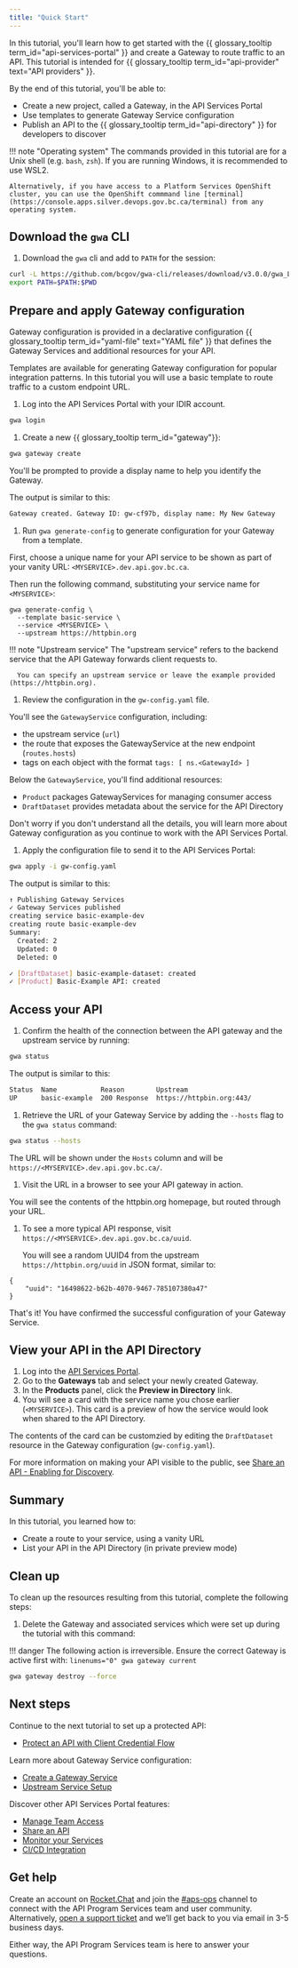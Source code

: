 ```yaml
---
title: "Quick Start"
---
```


<!-- overview -->

In this tutorial, you'll learn how to get started with the {{ glossary_tooltip term_id="api-services-portal" }}
and create a Gateway to route traffic to an API. This
tutorial is intended for {{ glossary_tooltip term_id="api-provider" text="API
providers" }}.

By the end of this tutorial, you'll be able to:

- Create a new project, called a Gateway, in the API Services Portal
- Use templates to generate Gateway Service configuration
- Publish an API to the {{ glossary_tooltip term_id="api-directory" }} for developers to discover

!!! note "Operating system"
    The commands provided in this tutorial are for a Unix shell (e.g. `bash`, `zsh`). If you are running Windows, it is recommended to use WSL2. 

    Alternatively, if you have access to a Platform Services OpenShift cluster, you can use the OpenShift commmand line [terminal](https://console.apps.silver.devops.gov.bc.ca/terminal) from any operating system.

<!-- prerequisites -->
<!-- NONE - this is a beginner tutorial -->

<!-- steps -->

## Download the `gwa` CLI

1. Download the `gwa` cli and add to `PATH` for the session:

  ```sh
  curl -L https://github.com/bcgov/gwa-cli/releases/download/v3.0.0/gwa_Linux_x86_64.tgz | tar -zxf -
  export PATH=$PATH:$PWD
  ```

## Prepare and apply Gateway configuration

Gateway configuration is provided in a declarative configuration {{ glossary_tooltip term_id="yaml-file" text="YAML file" }} that defines the Gateway Services and additional resources for your API.

Templates are available for generating Gateway configuration for popular integration patterns. In this tutorial you will use a basic template to route traffic to a custom endpoint URL.

1. Log into the API Services Portal with your IDIR account. 

  ```sh linenums="0"
  gwa login
  ```

1. Create a new {{ glossary_tooltip term_id="gateway"}}:

  ```sh linenums="0"
  gwa gateway create
  ```

  You'll be prompted to provide a display name to help you identify the Gateway.

  The output is similar to this:

  ```sh linenums="0"
  Gateway created. Gateway ID: gw-cf97b, display name: My New Gateway
  ```

1. Run `gwa generate-config` to generate configuration for your Gateway from a template.
  
  First, choose a unique name for your API service to be shown as part of your vanity URL: `<MYSERVICE>.dev.api.gov.bc.ca`.

  Then run the following command, substituting your service name for `<MYSERVICE>`:

  ```
  gwa generate-config \
    --template basic-service \
    --service <MYSERVICE> \
    --upstream https://httpbin.org
  ```

  !!! note "Upstream service"
      The "upstream service" refers to the backend service that the API Gateway forwards client requests to.

      You can specify an upstream service or leave the example provided (https://httpbin.org).

1. Review the configuration in the `gw-config.yaml` file.

  You'll see the `GatewayService` configuration, including:
  
  -  the upstream service (`url`)
  -  the route that exposes the GatewayService at the new endpoint (`routes.hosts`)
  -  tags on each object with the format `tags: [ ns.<GatewayId> ]`
  
  Below the `GatewayService`, you'll find additional resources:

  - `Product` packages GatewayServices for managing consumer access
  - `DraftDataset` provides metadata about the service for the API Directory
   
  Don't worry if you don't understand all the details, you will learn more about Gateway configuration as you continue to work with the API Services Portal.

1. Apply the configuration file to send it to the API Services Portal:

  ```sh
  gwa apply -i gw-config.yaml
  ```

  The output is similar to this:

  ```sh
  ↑ Publishing Gateway Services
  ✓ Gateway Services published
  creating service basic-example-dev
  creating route basic-example-dev
  Summary:
    Created: 2
    Updated: 0
    Deleted: 0

  ✓ [DraftDataset] basic-example-dataset: created
  ✓ [Product] Basic-Example API: created
  ```

## Access your API

1. Confirm the health of the connection between the API gateway and the upstream service by running:

  ```sh linenums="0"
  gwa status
  ```

  The output is similar to this:

  ```sh
  Status  Name           Reason        Upstream
  UP      basic-example  200 Response  https://httpbin.org:443/
  ```

1. Retrieve the URL of your Gateway Service by adding the `--hosts` flag to the `gwa status` command:
   
  ```sh linenums="0"
  gwa status --hosts
  ```

  The URL will be shown under the `Hosts` column and will be `https://<MYSERVICE>.dev.api.gov.bc.ca/`.

1. Visit the URL in a browser to see your API gateway in action.
   
  You will see the contents of the httpbin.org homepage, but routed through your URL.

1. To see a more typical API response, visit `https://<MYSERVICE>.dev.api.gov.bc.ca/uuid`.
   
   You will see a random UUID4 from the upstream `https://httpbin.org/uuid` in JSON format, similar to:

  ```
  {
      "uuid": "16498622-b62b-4070-9467-785107380a47"
  }
  ```

  That's it! You have confirmed the successful configuration of your Gateway Service.

## View your API in the API Directory

1. Log into the [API Services Portal](https://api.gov.bc.ca).
1. Go to the **Gateways** tab and select your newly created Gateway.
1. In the **Products** panel, click the **Preview in Directory** link.
1. You will see a card with the service name you chose earlier (`<MYSERVICE>`). 
  This card is a preview of how the service would look when shared to the API Directory.
   
  The contents of the card can be customzied by editing the `DraftDataset`
  resource in the Gateway configuration (`gw-config.yaml`).

  For more information on making your API visible to the public, see
  [Share an API - Enabling for Discovery](/how-to/api-discovery.md#enabling-for-discovery).

<!-- summary -->

## Summary

In this tutorial, you learned how to:
  
- Create a route to your service, using a vanity URL
- List your API in the API Directory (in private preview mode)

<!-- cleanup -->

## Clean up

To clean up the resources resulting from this tutorial, complete the following steps:

1. Delete the Gateway and associated services which were set up during the tutorial with this command:

  !!! danger
      The following action is irreversible. Ensure the correct Gateway is active first with:
      ``` linenums="0"
      gwa gateway current
      ```
      
  ```sh linenums="0"
  gwa gateway destroy --force
  ```

## Next steps

Continue to the next tutorial to set up a protected API:
- [Protect an API with Client Credential Flow](/tutorials/protect-client-cred.md)

Learn more about Gateway Service configuration:

- [Create a Gateway Service](/how-to/create-gateway-service.md)
- [Upstream Service Setup](/how-to/upstream-services.md)

Discover other API Services Portal features:

- [Manage Team Access](/how-to/gateway-admin.md)
- [Share an API](/how-to/api-discovery.md)
- [Monitor your Services](/how-to/monitoring.md)
- [CI/CD Integration](/how-to/cicd-integration.md)

## Get help

Create an account on
[Rocket.Chat](https://docs.developer.gov.bc.ca/join-bc-rocket-chat/) and join
the [#aps-ops](https://chat.developer.gov.bc.ca/channel/aps-ops) channel to
connect with the API Program Services team and user community. Alternatively, [open a support
ticket](https://dpdd.atlassian.net/servicedesk/customer/portal/1/group/2) and
we’ll get back to you via email in 3-5 business days.  

Either way, the API Program Services team is here to answer your questions.
